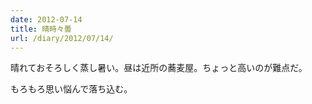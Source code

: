 ```yaml
---
date: 2012-07-14
title: 晴時々曇
url: /diary/2012/07/14/
---
```


晴れておそろしく蒸し暑い。昼は近所の蕎麦屋。ちょっと高いのが難点だ。

もろもろ思い悩んで落ち込む。